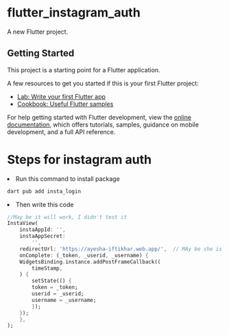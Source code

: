 # flutter_instagram_auth

A new Flutter project.

## Getting Started

This project is a starting point for a Flutter application.

A few resources to get you started if this is your first Flutter project:

- [Lab: Write your first Flutter app](https://docs.flutter.dev/get-started/codelab)
- [Cookbook: Useful Flutter samples](https://docs.flutter.dev/cookbook)

For help getting started with Flutter development, view the
[online documentation](https://docs.flutter.dev/), which offers tutorials,
samples, guidance on mobile development, and a full API reference.


# Steps for instagram auth
<li> Run this command to install package</li>

```bash
dart pub add insta_login
```

<li> Then write this code </li>

```dart
//May be it will work, I didn't test it
InstaView(
    instaAppId: '',
    instaAppSecret:
        '',
    redirectUrl: 'https://ayesha-iftikhar.web.app/',  // MAy be she is the creator
    onComplete: (_token, _userid, _username) {
    WidgetsBinding.instance.addPostFrameCallback((
        timeStamp,
    ) {
        setState(() {
        token = _token;
        userid = _userid;
        username = _username;
        });
    });
    },
);
```